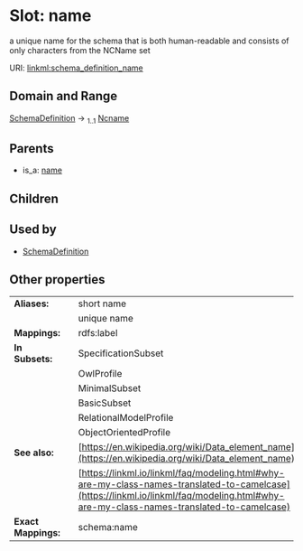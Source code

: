 
# Slot: name

a unique name for the schema that is both human-readable and consists of only characters from the NCName set

URI: [linkml:schema_definition_name](https://w3id.org/linkml/schema_definition_name)


## Domain and Range

[SchemaDefinition](SchemaDefinition.md) &#8594;  <sub>1..1</sub> [Ncname](types/Ncname.md)

## Parents

 *  is_a: [name](name.md)

## Children


## Used by

 * [SchemaDefinition](SchemaDefinition.md)

## Other properties

|  |  |  |
| --- | --- | --- |
| **Aliases:** | | short name |
|  | | unique name |
| **Mappings:** | | rdfs:label |
| **In Subsets:** | | SpecificationSubset |
|  | | OwlProfile |
|  | | MinimalSubset |
|  | | BasicSubset |
|  | | RelationalModelProfile |
|  | | ObjectOrientedProfile |
| **See also:** | | [https://en.wikipedia.org/wiki/Data_element_name](https://en.wikipedia.org/wiki/Data_element_name) |
|  | | [https://linkml.io/linkml/faq/modeling.html#why-are-my-class-names-translated-to-camelcase](https://linkml.io/linkml/faq/modeling.html#why-are-my-class-names-translated-to-camelcase) |
| **Exact Mappings:** | | schema:name |